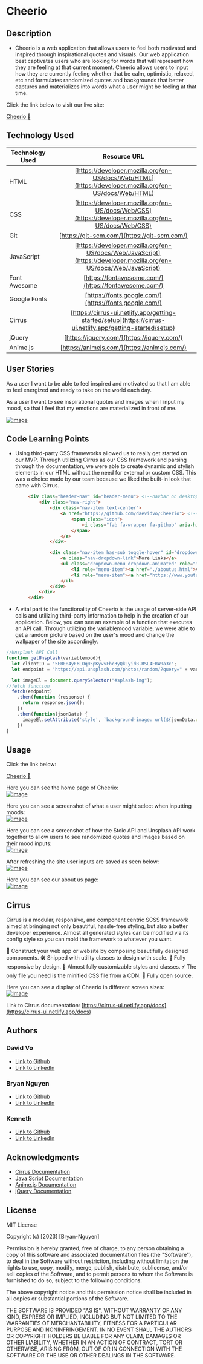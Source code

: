 # **Cheerio**

## Description

* Cheerio is a web application that allows users to feel both motivated and inspired through inspirational quotes and visuals. Our web application best captivates users who are looking for words that will represent how they are feeling at that current moment. Cheerio allows users to input how they are currently feeling whether that be calm, optimistic, relaxed, etc and formulates randomized quotes and backgrounds that better captures and materializes into words what a user might be feeling at that time.

Click the link below to visit our live site: 

[ Cheerio 🤗](https://daevidvo.github.io/Cheerio/)

## **Technology Used**

| Technology Used         | Resource URL           | 
| ------------- |:-------------:| 
| HTML    | [https://developer.mozilla.org/en-US/docs/Web/HTML](https://developer.mozilla.org/en-US/docs/Web/HTML)|  
| CSS     | [https://developer.mozilla.org/en-US/docs/Web/CSS](https://developer.mozilla.org/en-US/docs/Web/CSS)      |   
| Git | [https://git-scm.com/](https://git-scm.com/)     |    
| JavaScript  | [https://developer.mozilla.org/en-US/docs/Web/JavaScript](https://developer.mozilla.org/en-US/docs/Web/JavaScript)     |  
|Font Awesome|[https://fontawesome.com/](https://fontawesome.com/)|
|Google Fonts|[https://fonts.google.com/](https://fonts.google.com/)|
|Cirrus|[https://cirrus-ui.netlify.app/getting-started/setup](https://cirrus-ui.netlify.app/getting-started/setup)|
|jQuery|[https://jquery.com/](https://jquery.com/)|
|Anime.js|[https://animejs.com/](https://animejs.com/)|

## **User Stories**

As a user I want to be able to feel inspired and motivated so that I am able to feel energized and ready to take on the world each day.

As a user I want to see inspirational quotes and images when I input my mood, so that I feel that my emotions are materialized in front of me.

[![image](./assets/images/usage_example.gif)]()

## Code Learning Points

* Using third-party CSS frameworks allowed us to really get started on our MVP. Through utilizing Cirrus as our CSS framework and parsing through the documentation, we were able to create dynamic and stylish elements in our HTML without the need for external or custom CSS. This was a choice made by our team because we liked the built-in look that came with Cirrus. 

```html 
        <div class="header-nav" id="header-menu"> <!--navbar on desktop-->
            <div class="nav-right">
                <div class="nav-item text-center">
                    <a href="https://github.com/daevidvo/Cheerio"> <!--github repo link-->
                        <span class="icon">
                            <i class="fab fa-wrapper fa-github" aria-hidden="true"></i> <!--github icon from font awesome-->
                        </span>
                    </a>
                </div>

                <div class="nav-item has-sub toggle-hover" id="dropdown"> <!--dropdown menu for navbar-->
                    <a class="nav-dropdown-link">More Links</a>
                    <ul class="dropdown-menu dropdown-animated" role="menu"> <!--navbar animation from cirrus-->
                        <li role="menu-item"><a href="./aboutus.html">About Us</a></li>
                        <li role="menu-item"><a href="https://www.youtube.com/watch?v=dQw4w9WgXcQ&pp=ygUJcmljayByb2xs">Surprise :)</a></li>
                    </ul>
                </div>
            </div>
        </div>
```
 
* A vital part to the functionality of Cheerio is the usage of server-side API calls and utilizing third-party information to help in the creation of our application. Below, you can see an example of a function that executes an API call. Through utilizing the variablemood variable, we were able to get a random picture based on the user's mood and change the wallpaper of the site accordingly.

```JavaScript
//Unsplash API Call
function getUnsplash(variablemood){
  let clientID = "5EBER4yF6LOq05pKyvvFhc3yQkLyidB-RSL4FRW0a3c";
  let endpoint = "https://api.unsplash.com/photos/random/?query=" + variablemood + "&client_id=" + clientID;

  let imageEl = document.querySelector("#splash-img");
//fetch function
  fetch(endpoint)
    .then(function (response) {
      return response.json();
    })
    .then(function(jsonData) {
      imageEl.setAttribute('style', `background-image: url(${jsonData.urls.regular})`)
    })
}
```




## **Usage**

Click the link below: 

[ Cheerio 🤗](https://daevidvo.github.io/Cheerio/index.html)

Here you can see the home page of Cheerio:
<br>
[![image](./assets/images/main.png)]()

Here you can see a screenshot of what a user might select when inputting moods:
<br>
[![image](./assets/images/modalss.png)]()

Here you can see a screenshot of how the Stoic API and Unsplash API work together to allow users to see randomized quotes and images based on their mood inputs:
<br>
[![image](./assets/images/usage_example.gif)]()

After refreshing the site user inputs are saved as seen below:
<br>
[![image](./assets/images/afterrefreshss.png)]()

Here you can see our about us page:
<br>
[![Image](./assets/images/about%20us%20.png)]()


## **Cirrus**
Cirrus is a modular, responsive, and component centric SCSS framework aimed at bringing not only beautiful, hassle-free styling, but also a better developer experience. Almost all generated styles can be modified via its config style so you can mold the framework to whatever you want.

🎁 Construct your web app or website by composing beautifully designed components.
🛠 Shipped with utility classes to design with scale.
📱 Fully responsive by design.
🎨 Almost fully customizable styles and classes.
⚡ The only file you need is the minified CSS file from a CDN.
🌌 Fully open source.

Here you can see a display of Cheerio in different screen sizes:
<br>
[![Image](./assets/images/responsive_ui.gif)]()

Link to Cirrus documentation: [https://cirrus-ui.netlify.app/docs](https://cirrus-ui.netlify.app/docs)


## **Authors**

 ### David Vo

- [Link to Github](https://github.com/daevidvo)
- [Link to LinkedIn](https://www.linkedin.com/in/daevidvo/)

 ### Bryan Nguyen

- [Link to Github](https://github.com/bryannguyen9)
- [Link to LinkedIn](https://www.linkedin.com/in/bryannguyen9/)

 ### Kenneth
- [Link to Github](https://github.com/cruzkenneth504)
- [Link to LinkedIn](linkedin.com/in/cruzkenneth504)


## **Acknowledgments**

* [Cirrus Documentation](https://cirrus-ui.netlify.app/docs)
* [Java Script Documentation](https://devdocs.io/javascript/)
* [Anime.js Documentation](https://animejs.com/documentation/)
* [jQuery Documentation](https://api.jquery.com/)


## **License**

MIT License

Copyright (c) [2023] [Bryan-Nguyen]

Permission is hereby granted, free of charge, to any person obtaining a copy
of this software and associated documentation files (the "Software"), to deal
in the Software without restriction, including without limitation the rights
to use, copy, modify, merge, publish, distribute, sublicense, and/or sell
copies of the Software, and to permit persons to whom the Software is
furnished to do so, subject to the following conditions:

The above copyright notice and this permission notice shall be included in all
copies or substantial portions of the Software.

THE SOFTWARE IS PROVIDED "AS IS", WITHOUT WARRANTY OF ANY KIND, EXPRESS OR
IMPLIED, INCLUDING BUT NOT LIMITED TO THE WARRANTIES OF MERCHANTABILITY,
FITNESS FOR A PARTICULAR PURPOSE AND NONINFRINGEMENT. IN NO EVENT SHALL THE
AUTHORS OR COPYRIGHT HOLDERS BE LIABLE FOR ANY CLAIM, DAMAGES OR OTHER
LIABILITY, WHETHER IN AN ACTION OF CONTRACT, TORT OR OTHERWISE, ARISING FROM,
OUT OF OR IN CONNECTION WITH THE SOFTWARE OR THE USE OR OTHER DEALINGS IN THE
SOFTWARE.